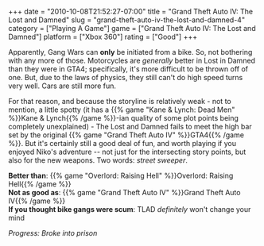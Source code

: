 +++
date = "2010-10-08T21:52:27-07:00"
title = "Grand Theft Auto IV: The Lost and Damned"
slug = "grand-theft-auto-iv-the-lost-and-damned-4"
category = ["Playing A Game"]
game = ["Grand Theft Auto IV: The Lost and Damned"]
platform = ["Xbox 360"]
rating = ["Good"]
+++

Apparently, Gang Wars can <b>only</b> be initiated from a bike.  So, not bothering with any more of those.  Motorcycles are <i>generally</i> better in Lost in Damned than they were in GTA4; specifically, it's more difficult to be thrown off of one.  But, due to the laws of physics, they still can't do high speed turns very well.  Cars are still more fun.

For that reason, and because the storyline is relatively weak - not to mention, a little spotty (it has a {{% game "Kane &amp; Lynch: Dead Men" %}}Kane &amp; Lynch{{% /game %}}-ian quality of some plot points being completely unexplained) - The Lost and Damned fails to meet the high bar set by the original {{% game "Grand Theft Auto IV" %}}GTA4{{% /game %}}.  But it's certainly still a good deal of fun, and worth playing if you enjoyed Niko's adventure -- not just for the intersecting story points, but also for the new weapons.  Two words: <i>street sweeper</i>.

<b>Better than</b>: {{% game "Overlord: Raising Hell" %}}Overlord: Raising Hell{{% /game %}}  
<b>Not as good as</b>: {{% game "Grand Theft Auto IV" %}}Grand Theft Auto IV{{% /game %}}  
<b>If you thought bike gangs were scum</b>: TLAD <i>definitely</i> won't change your mind

<i>Progress: Broke into prison</i>